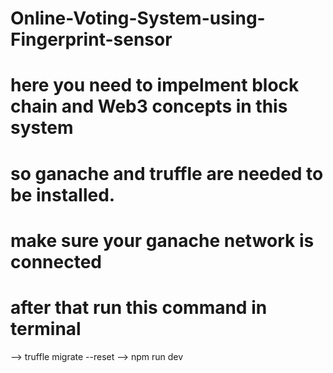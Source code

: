 # Online-Voting-System-using-Fingerprint-sensor
# here you need to impelment block chain and Web3 concepts in this system 
# so ganache and truffle are needed to be installed.
# make sure your ganache network is connected 
# after that run this command in terminal
--> truffle migrate --reset
--> npm run dev
